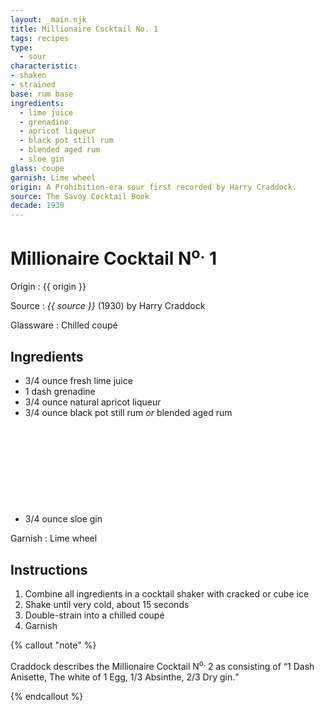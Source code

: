 ```yaml
---
layout: _main.njk
title: Millionaire Cocktail No. 1
tags: recipes
type:
  - sour
characteristic:
- shaken
- strained
base: rum base
ingredients:
  - lime juice
  - grenadine
  - apricot liqueur
  - black pot still rum
  - blended aged rum
  - sloe gin
glass: coupe
garnish: Lime wheel
origin: A Prohibition-era sour first recorded by Harry Craddock.
source: The Savoy Cocktail Book
decade: 1930
---
```

<!-- markdownlint-disable MD025 -->
# Millionaire Cocktail N<sup>o.</sup> 1
<!-- markdownlint-disable MD025 -->

Origin
  : {{ origin }}

Source
  : <cite>{{ source }}</cite> (1930) by Harry Craddock

Glassware
  : Chilled coupé

## Ingredients

* 3/4 ounce fresh lime juice
* 1 dash grenadine
* 3/4 ounce natural apricot liqueur
* 3/4 ounce black pot still rum *or* blended aged rum<icon-l space="1em" class="bigger" label="(3)"><span class="with-icon"><svg class="icon"><use href="/assets/images/icons/circle-3.svg#circle-3"></use></svg></span></icon-l>
* 3/4 ounce sloe gin

Garnish
  : Lime wheel

## Instructions

1. Combine all ingredients in a cocktail shaker with cracked or cube ice
2. Shake until very cold, about 15 seconds
3. Double-strain into a chilled coupé
4. Garnish

<!-- markdownlint-disable MD012 -->
{% callout "note" %}
<!-- markdownlint-enable MD012 -->

  Craddock describes the Millionaire Cocktail N<sup>o.</sup> 2 as consisting of <q>1 Dash Anisette, The white of 1 Egg, 1/3 Absinthe, 2/3 Dry gin.</q>

{% endcallout %}
